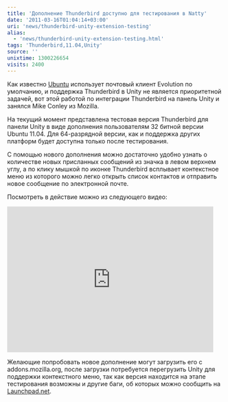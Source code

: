 ```yaml
---
title: 'Дополнение Thunderbird доступно для тестирования в Natty'
date: '2011-03-16T01:04:14+03:00'
uri: 'news/thunderbird-unity-extension-testing'
alias: 
  - 'news/thunderbird-unity-extension-testing.html'
tags: 'Thunderbird,11.04,Unity'
source: ''
unixtime: 1300226654
visits: 2400
---
```

Как известно [Ubuntu](ubuntu/) использует почтовый клиент Evolution по умолчанию, и поддержка Thunderbird в Unity не является приоритетной задачей, вот этой работой по интеграции Thunderbird на панель Unity и занялся Mike Conley из Mozilla.

На текущий момент представлена тестовая версия Thunderbird для панели Unity в виде дополнения пользователям 32 битной версии Ubuntu 11.04. Для 64-разрядной версии, как и поддержка других платформ будет доступна только после тестирования.

С помощью нового дополнения можно достаточно удобно узнать о количестве новых присланных сообщений из значка в левом верхнем углу, а по клику мышкой по иконке Thunderbird всплывает контекстное меню из которого можно легко открыть список контактов и отправить новое сообщение по электронной почте.

Посмотреть в действие можно из следующего видео:

<iframe src="http://player.vimeo.com/video/21027015" width="480" height="340" frameborder="0"></iframe>

Желающие попробовать новое дополнение могут загрузить его с addons.mozilla.org, после загрузки потребуется перегрузить Unity для поддержки контекстного меню, так как версия находится на этапе тестирования возможны и другие баги, об которых можно сообщить на [Launchpad.net](http://launchpad.net/unitylauncher-extension).
